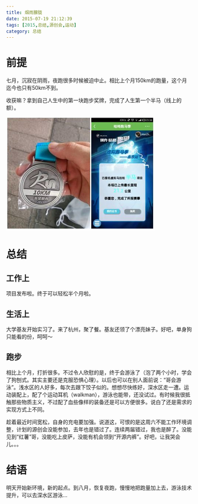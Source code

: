 ```yaml
---
title: 烟雨朦胧
date: 2015-07-19 21:12:39
tags: [2015,总结,源创会,运动]
category: 总结
---
```

# 前提
七月，沉寂在阴雨，夜跑很多时候被迫中止。相比上个月150km的跑量，这个月迄今也只有50km不到。

收获嘛？拿到自己人生中的第一块跑步奖牌，完成了人生第一个半马（线上的额）。

![](https://github.com/alanzhang211/blog-image/raw/master/2015/07/19/%E6%8D%95%E8%8E%B7.JPG)

<!--more-->

# 总结
## 工作上
项目发布啦。终于可以轻松半个月啦。

## 生活上
大学基友开始实习了。来了杭州，聚了餐。基友还领了个漂亮妹子。好吧，单身狗只能看的份，呵呵～

## 跑步
相比上个月，打折很多。不过令人欣慰的是，终于会游泳了（泡了两个小时，学会了狗刨式。其实主要还是克服恐惧心理）。以后也可以在别人面前说：“哥会游泳”。浅水区的人好多，每次去跟下饺子似的。想想尽快练好，深水区走一遭。运动装配上，配了个运动耳机（walkman），游泳也能带，还没试过。有时候我很抵触那些物质主义，不过配了血些像样的装备还是可以方便很多。说白了还是需求的实现方式上不同。

趁着最近时间宽松，自身的充电要加强。说道这，可恨的是这周六不能工作环境调整，计划的源创会没能参加，去年也是错过了。连续两届错过，我也是醉了。没能见到“红薯”哥，没能吃上皮萨，没能有机会领到“开源内裤”。好吧，让我哭会儿。。。

# 结语
明天开始新环境，新的起点。到八月，恢复夜跑，慢慢地把跑量加上去，游泳技术提升，可以去深水区游泳...
